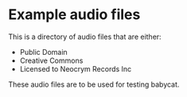 # Example audio files

This is a directory of audio files that are either:
 - Public Domain
 - Creative Commons
 - Licensed to Neocrym Records Inc

 These audio files are to be used for testing babycat.